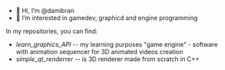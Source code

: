 - 👋 Hi, I’m @damibran
- 👀 I’m interested in gamedev, graphicd and engine programming

In my repositories, you can find:
- *learn_graphics_API* -- my learning purposes "game engine" - software with animation sequencer for 3D animated videos creation
- *simple_qt_renderrer* -- is 3D renderer made from scratch in C++

<!---
damibran/damibran is a ✨ special ✨ repository because its `README.md` (this file) appears on your GitHub profile.
You can click the Preview link to take a look at your changes.
--->
